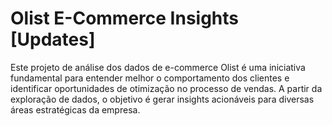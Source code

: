 # Olist E-Commerce Insights [Updates]
Este projeto de análise dos dados de e-commerce Olist é uma iniciativa fundamental para entender melhor o comportamento dos clientes e identificar oportunidades de otimização no processo de vendas. A partir da exploração de dados, o objetivo é gerar insights acionáveis para diversas áreas estratégicas da empresa.